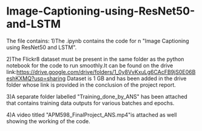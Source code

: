 # Image-Captioning-using-ResNet50-and-LSTM


The file contains:
1)The .ipynb contains the code for n "Image Captioning using ResNet50 and LSTM".

2)The Flickr8 dataset must be present in the same folder as the python notebook for the code to run smoothly.It can be found on the drive link:https://drive.google.com/drive/folders/1_0y8VvKxuLg6CAcFB9jS0E06BeshKXMQ?usp=sharing 
Dataset is 1 GB and has been added in the drive folder whose link is provided in the conclusion of the project report.

3)A separate folder labelled "Training_done_by_ANS" has been attached that contains training data outputs for various batches and epochs.

4)A video titled "APM598_FinalProject_ANS.mp4"is attached as well showing the working of the code.



